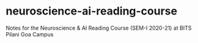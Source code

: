 # neuroscience-ai-reading-course
Notes for the Neuroscience &amp; AI Reading Course (SEM-I 2020-21) at BITS Pilani Goa Campus
